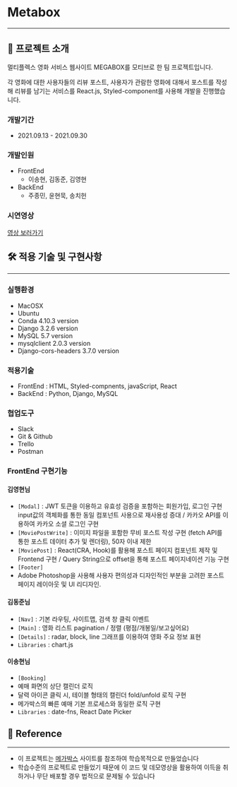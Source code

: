 # Metabox

---

## 🚂 프로젝트 소개
멀티플렉스 영화 서비스 웹사이트 MEGABOX를 모티브로 한 팀 프로젝트입니다.

각 영화에 대한 사용자들의 리뷰 포스트, 사용자가 관람한 영화에 대해서 포스트를 작성해 리뷰를 남기는 서비스를 React.js, Styled-component를 사용해 개발을 진행했습니다.

### 개발기간

- 2021.09.13 - 2021.09.30

### 개발인원

- FrontEnd
  - 이송현, 김동준, 김영현
- BackEnd
  - 주종민, 윤현묵, 송치헌

### 시연영상

[영상 보러가기](https://www.youtube.com/watch?v=PkHOsGvFzec)

## 🛠 적용 기술 및 구현사항

---

### 실행환경

- MacOSX
- Ubuntu
- Conda 4.10.3 version
- Django 3.2.6 version
- MySQL 5.7 version
- mysqlclient 2.0.3 version
- Django-cors-headers 3.7.0 version

### 적용기술

- FrontEnd : HTML, Styled-compnents, javaScript, React
- BackEnd : Python, Django, MySQL

### 협업도구

- Slack
- Git & Github
- Trello
- Postman

### FrontEnd 구현기능

#### 김영현님

- `[Modal]` : JWT 토큰을 이용하고 유효성 검증을 포함하는 회원가입, 로그인 구현 input값의 객체화를 통한 동일 컴포넌트 사용으로 재사용성 증대 / 카카오 API를 이용하여 카카오 소셜 로그인 구현
- `[MoviePostWrite]` : 이미지 파일을 포함한 무비 포스트 작성 구현 (fetch API를 통한 포스트 데이터 추가 및 렌더링), 50자 이내 제한
- `[MoviePost]` : React(CRA, Hook)를 활용해 포스트 페이지 컴포넌트 제작 및 Frontend 구현 / Query String으로 offset을 통해 포스트 페이지네이션 기능 구현
- `[Footer]` 
- Adobe Photoshop을 사용해 사용자 편의성과 디자인적인 부분을 고려한 포스트 페이지 레이아웃 및 UI 리디자인.

#### 김동준님

- `[Nav]` : 기본 라우팅, 사이트맵, 검색 창 클릭 이벤트
- `[Main]` : 영화 리스트 pagination / 정렬 (평점/개봉일/보고싶어요)
- `[Details]` : radar, block, line 그래프를 이용하여 영화 주요 정보 표현
- `Libraries` : chart.js


#### 이송현님

- `[Booking]`
- 예매 화면의 상단 캘린더 로직
- 달력 아이콘 클릭 시, 테이블 형태의 캘린더 fold/unfold 로직 구현
- 메가박스의 빠른 예매 기본 프로세스와 동일한 로직 구현
- `Libraries` : date-fns, React Date Picker



## 📃 Reference

---

- 이 프로젝트는 [메가박스](https://www.megabox.co.kr/) 사이트를 참조하여 학습목적으로 만들었습니다
- 학습수준의 프로젝트로 만들었기 때문에 이 코드 및 데모영상을 활용하여 이득을 취하거나 무단 배포할 경우 법적으로 문제될 수 있습니다
